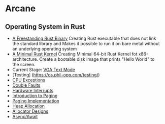  # Arcane
## Operating System in Rust

- [A Freestanding Rust Binary](https://os.phil-opp.com/freestanding-rust-binary/) Creating Rust executable that does not link the standard library and Makes it possible to run it on bare metal without an underlying operating system
- [A Minimal Rust Kernel](https://os.phil-opp.com/minimal-rust-kernel/) Creating Minimal 64-bit Rust Kernel fot x86-architecture. Create a bootable disk image that prints "Hello World" to the screen.
- Current Stage: [VGA Text Mode](https://os.phil-opp.com/vga-text-mode/)
- [Testing] (https://os.phil-opp.com/testing/)
- [CPU Exceptions](https://os.phil-opp.com/cpu-exceptions/)
- [Double Faults](https://os.phil-opp.com/double-fault-exceptions/)
- [Hardware Interrupts](https://os.phil-opp.com/hardware-interrupts/)
- [Introduction to Paging](https://os.phil-opp.com/paging-introduction/)
- [Paging Implementation](https://os.phil-opp.com/paging-implementation/)
- [Heap Allocation](https://os.phil-opp.com/heap-allocation/)
- [Allocator Designs](https://os.phil-opp.com/allocator-designs/)
- [Async/Await](https://os.phil-opp.com/async-await/)
